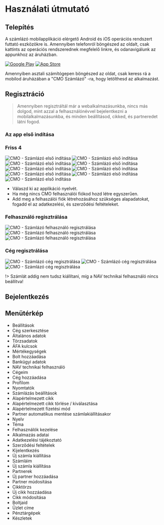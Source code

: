 # Használati útmutató

## Telepítés

A számlázó mobilapplikáció elérgető Android és iOS operációs rendszert futtató eszközökre is.
Amennyiben telefonról böngészed az oldalt, csak kattints az operációs rendszerednek megfelelő linkre, és odanavigálunk az appunkhoz az áruházban.

[![Google Play](../_media/googleplay.png)](https://play.google.com/store/apps/details?id=com.cmo24.cmocompany)
[![App Store](../_media/appstore.png)](https://apps.apple.com/app/apple-store/id1514390651)

Amennyiben asztali számítógepen böngészed az oldat, csak keress rá a mobilod áruházában a "CMO Számlázó" -ra, hogy letölthesd az alkalmazást.

## Regisztráció

> Amennyiben regisztráltál már a webalkalmazásunkba, nincs más dolgod, mint azzal a felhasználónévvel bejelentkezni a mobilalkalmazásunkba, és minden beállításod, cikked, és partneredet látni fogod.

### Az app első indítása

### Friss 4

<div class="images-list">

![CMO - Számlázó első indítása](../_media/mobilapp/onboarding/0.png)
![CMO - Számlázó első indítása](../_media/mobilapp/onboarding/1.png)
![CMO - Számlázó első indítása](../_media/mobilapp/onboarding/2.png)
![CMO - Számlázó első indítása](../_media/mobilapp/onboarding/3.png)
![CMO - Számlázó első indítása](../_media/mobilapp/onboarding/4.png)
![CMO - Számlázó első indítása](../_media/mobilapp/onboarding/5.png)
![CMO - Számlázó első indítása](../_media/mobilapp/onboarding/6.png)
![CMO - Számlázó első indítása](../_media/mobilapp/onboarding/7.png)
![CMO - Számlázó első indítása](../_media/mobilapp/onboarding/8.png)

</div>

- Válaszd ki az applikáció nyelvét.
- Ha még nincs CMO felhasználói fiókod hozd létre egyszerűen.
- Add meg a felhaszálói fiók létrehozásához szükséges alapadatokat, fogadd el az adatkezelési, és szerződési feltételeket.

### Felhasználó regisztrálása

<div class="images-list">

![CMO - Számlázó felhasználó regisztrálása](../_media/mobilapp/felhasznalo-reg/1.jpg)
![CMO - Számlázó felhasználó regisztrálása](../_media/mobilapp/felhasznalo-reg/2.jpg)
![CMO - Számlázó felhasználó regisztrálása](../_media/mobilapp/felhasznalo-reg/3.jpg)

</div>

### Cég regisztrálása

<div class="images-list">

![CMO - Számlázó cég regisztrálása](../_media/mobilapp/ceg-reg/1.jpg)
![CMO - Számlázó cég regisztrálása](../_media/mobilapp/ceg-reg/3.jpg)
![CMO - Számlázó cég regisztrálása](../_media/mobilapp/ceg-reg/4.jpg)

</div>

!> Számlát addig nem tudsz kiállítani, míg a NAV technikai felhasználó nincs beállítva!

## Bejelentkezés

## Menütérkép

- Beállítások
- Cég szerkesztése
- Általános adatok
- Törzsadatok
- ÁFA kulcsok
- Mértékegységek
- Bolt hozzáadása
- Bankügyi adatok
- NAV technikai felhasználó
- Cégeim
- Cég hozzáadása
- Profilom
- Nyomtatók
- Számlázás beállítások
- Alapértelmezett cikk
- Alapértelmezett cikk törlése / kiválasztása
- Alapértelmezett fizetési mód
- Partner automatikus mentése számlakiállításakor
- Nyelv
- Téma
- Felhasználók kezelése
- Alkalmazás adatai
- Adatkezelési tájékoztató
- Szerződési feltételek
- Kijelentkezés
- Új számla kiállítása
- Számláim
- Új számla kiállítása
- Partnerek
- Új partner hozzáadása
- Partner múdosítása
- Cikktörzs
- Új cikk hozzáadása
- Cikk módosítása
- Boltjaid
- Üzlet címe
- Pénztárgépek
- Készletek
